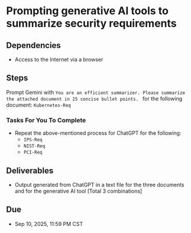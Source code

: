 # Prompting generative AI tools to summarize security requirements 

## Dependencies 

- Access to the Internet via a browser 


## Steps 

Prompt Gemini with `You are an efficient summarizer. Please summarize the attached document in 25 concise bullet points. ` for the following document: `Kubernetes-Req` 


### Tasks For You To Complete

- Repeat the above-mentioned process for ChatGPT for the following:
  - `IPS-Req`
  - `NIST-Req`
  - `PCI-Req`

## Deliverables 

- Output generated from ChatGPT in a text file for the three documents and for the generative AI tool [Total 3 combinations]


## Due 

- Sep 10, 2025, 11:59 PM CST